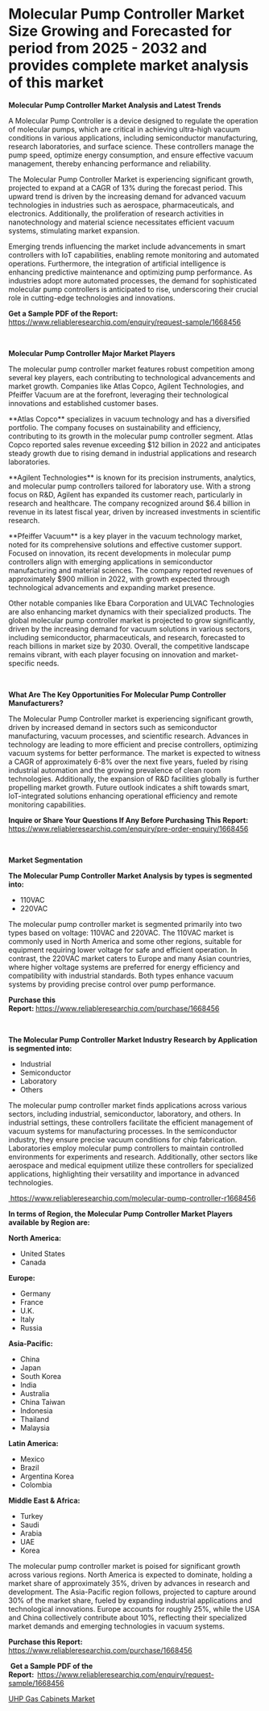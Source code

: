 <p><h1>Molecular Pump Controller Market Size Growing and Forecasted for period from 2025 - 2032 and provides complete market analysis of this market</h1></p><p><strong>Molecular Pump Controller Market Analysis and Latest Trends</strong></p>
<p><p>A Molecular Pump Controller is a device designed to regulate the operation of molecular pumps, which are critical in achieving ultra-high vacuum conditions in various applications, including semiconductor manufacturing, research laboratories, and surface science. These controllers manage the pump speed, optimize energy consumption, and ensure effective vacuum management, thereby enhancing performance and reliability.</p><p>The Molecular Pump Controller Market is experiencing significant growth, projected to expand at a CAGR of 13% during the forecast period. This upward trend is driven by the increasing demand for advanced vacuum technologies in industries such as aerospace, pharmaceuticals, and electronics. Additionally, the proliferation of research activities in nanotechnology and material science necessitates efficient vacuum systems, stimulating market expansion.</p><p>Emerging trends influencing the market include advancements in smart controllers with IoT capabilities, enabling remote monitoring and automated operations. Furthermore, the integration of artificial intelligence is enhancing predictive maintenance and optimizing pump performance. As industries adopt more automated processes, the demand for sophisticated molecular pump controllers is anticipated to rise, underscoring their crucial role in cutting-edge technologies and innovations.</p></p>
<p><strong>Get a Sample PDF of the Report:&nbsp;</strong> <a href="https://www.reliableresearchiq.com/enquiry/request-sample/1668456?utm_campaign=1119&utm_medium=2&utm_source=Github&utm_content=ia&utm_term=02032025&utm_id=molecular-pump-controller">https://www.reliableresearchiq.com/enquiry/request-sample/1668456</a></p>
<p>&nbsp;</p>
<p><strong>Molecular Pump Controller Major Market Players</strong></p>
<p><p>The molecular pump controller market features robust competition among several key players, each contributing to technological advancements and market growth. Companies like Atlas Copco, Agilent Technologies, and Pfeiffer Vacuum are at the forefront, leveraging their technological innovations and established customer bases.</p><p>**Atlas Copco** specializes in vacuum technology and has a diversified portfolio. The company focuses on sustainability and efficiency, contributing to its growth in the molecular pump controller segment. Atlas Copco reported sales revenue exceeding $12 billion in 2022 and anticipates steady growth due to rising demand in industrial applications and research laboratories.</p><p>**Agilent Technologies** is known for its precision instruments, analytics, and molecular pump controllers tailored for laboratory use. With a strong focus on R&D, Agilent has expanded its customer reach, particularly in research and healthcare. The company recognized around $6.4 billion in revenue in its latest fiscal year, driven by increased investments in scientific research.</p><p>**Pfeiffer Vacuum** is a key player in the vacuum technology market, noted for its comprehensive solutions and effective customer support. Focused on innovation, its recent developments in molecular pump controllers align with emerging applications in semiconductor manufacturing and material sciences. The company reported revenues of approximately $900 million in 2022, with growth expected through technological advancements and expanding market presence.</p><p>Other notable companies like Ebara Corporation and ULVAC Technologies are also enhancing market dynamics with their specialized products. The global molecular pump controller market is projected to grow significantly, driven by the increasing demand for vacuum solutions in various sectors, including semiconductor, pharmaceuticals, and research, forecasted to reach billions in market size by 2030. Overall, the competitive landscape remains vibrant, with each player focusing on innovation and market-specific needs.</p></p>
<p>&nbsp;</p>
<p><strong>What Are The Key Opportunities For Molecular Pump Controller Manufacturers?</strong></p>
<p><p>The Molecular Pump Controller market is experiencing significant growth, driven by increased demand in sectors such as semiconductor manufacturing, vacuum processes, and scientific research. Advances in technology are leading to more efficient and precise controllers, optimizing vacuum systems for better performance. The market is expected to witness a CAGR of approximately 6-8% over the next five years, fueled by rising industrial automation and the growing prevalence of clean room technologies. Additionally, the expansion of R&D facilities globally is further propelling market growth. Future outlook indicates a shift towards smart, IoT-integrated solutions enhancing operational efficiency and remote monitoring capabilities.</p></p>
<p><strong>Inquire or Share Your Questions If Any Before Purchasing This Report:</strong> <a href="https://www.reliableresearchiq.com/enquiry/pre-order-enquiry/1668456?utm_campaign=1119&utm_medium=2&utm_source=Github&utm_content=ia&utm_term=02032025&utm_id=molecular-pump-controller">https://www.reliableresearchiq.com/enquiry/pre-order-enquiry/1668456</a></p>
<p>&nbsp;</p>
<p><strong>Market Segmentation</strong></p>
<p><strong>The Molecular Pump Controller Market Analysis by types is segmented into:</strong></p>
<p><ul><li>110VAC</li><li>220VAC</li></ul></p>
<p><p>The molecular pump controller market is segmented primarily into two types based on voltage: 110VAC and 220VAC. The 110VAC market is commonly used in North America and some other regions, suitable for equipment requiring lower voltage for safe and efficient operation. In contrast, the 220VAC market caters to Europe and many Asian countries, where higher voltage systems are preferred for energy efficiency and compatibility with industrial standards. Both types enhance vacuum systems by providing precise control over pump performance.</p></p>
<p><strong>Purchase this Report:&nbsp;</strong><a href="https://www.reliableresearchiq.com/purchase/1668456?utm_campaign=1119&utm_medium=2&utm_source=Github&utm_content=ia&utm_term=02032025&utm_id=molecular-pump-controller">https://www.reliableresearchiq.com/purchase/1668456</a></p>
<p>&nbsp;</p>
<p><strong>The Molecular Pump Controller Market Industry Research by Application is segmented into:</strong></p>
<p><ul><li>Industrial</li><li>Semiconductor</li><li>Laboratory</li><li>Others</li></ul></p>
<p><p>The molecular pump controller market finds applications across various sectors, including industrial, semiconductor, laboratory, and others. In industrial settings, these controllers facilitate the efficient management of vacuum systems for manufacturing processes. In the semiconductor industry, they ensure precise vacuum conditions for chip fabrication. Laboratories employ molecular pump controllers to maintain controlled environments for experiments and research. Additionally, other sectors like aerospace and medical equipment utilize these controllers for specialized applications, highlighting their versatility and importance in advanced technologies.</p></p>
<p><a href="https://www.reliableresearchiq.com/molecular-pump-controller-r1668456?utm_campaign=1119&utm_medium=2&utm_source=Github&utm_content=ia&utm_term=02032025&utm_id=molecular-pump-controller">&nbsp;https://www.reliableresearchiq.com/molecular-pump-controller-r1668456</a></p>
<p><strong>In terms of Region, the Molecular Pump Controller Market Players available by Region are:</strong></p>
<p>
    <p> <strong> North America: </strong>
        <ul>
            <li>United States</li>
            <li>Canada</li>
        </ul>
        </p> 
    <p> <strong> Europe: </strong>
        <ul>
            <li>Germany</li>
            <li>France</li>
            <li>U.K.</li>
            <li>Italy</li>
            <li>Russia</li>
        </ul>
        </p> 
    <p> <strong> Asia-Pacific: </strong>
        <ul>
            <li>China</li>
            <li>Japan</li>
            <li>South Korea</li>
            <li>India</li>
            <li>Australia</li>
            <li>China Taiwan</li>
            <li>Indonesia</li>
            <li>Thailand</li>
            <li>Malaysia</li>
        </ul>
        </p> 
    <p> <strong> Latin America: </strong>
        <ul>
            <li>Mexico</li>
            <li>Brazil</li>
            <li>Argentina Korea</li>
            <li>Colombia</li>
        </ul>
        </p> 
    <p> <strong> Middle East & Africa: </strong>
        <ul>
            <li>Turkey</li>
            <li>Saudi</li>
            <li>Arabia</li>
            <li>UAE</li>
            <li>Korea</li>
        </ul>
    </p>
    </p>
<p><p>The molecular pump controller market is poised for significant growth across various regions. North America is expected to dominate, holding a market share of approximately 35%, driven by advances in research and development. The Asia-Pacific region follows, projected to capture around 30% of the market share, fueled by expanding industrial applications and technological innovations. Europe accounts for roughly 25%, while the USA and China collectively contribute about 10%, reflecting their specialized market demands and emerging technologies in vacuum systems.</p></p>
<p><strong>Purchase this Report: </strong><a href="https://www.reliableresearchiq.com/purchase/1668456?utm_campaign=1119&utm_medium=2&utm_source=Github&utm_content=ia&utm_term=02032025&utm_id=molecular-pump-controller">https://www.reliableresearchiq.com/purchase/1668456</a></p>
<p>&nbsp;<strong>Get a Sample PDF of the Report:&nbsp;&nbsp;</strong><a href="https://www.reliableresearchiq.com/enquiry/request-sample/1668456?utm_campaign=1119&utm_medium=2&utm_source=Github&utm_content=ia&utm_term=02032025&utm_id=molecular-pump-controller">https://www.reliableresearchiq.com/enquiry/request-sample/1668456</a></p>
<p><strong></strong></p>
<p><p><a href="https://github.com/reeseberro3j/Market-Research-Report-List-1/blob/main/uhp-gas-cabinets-market.md?utm_campaign=1119&utm_medium=2&utm_source=Github&utm_content=ia&utm_term=02032025&utm_id=molecular-pump-controller">UHP Gas Cabinets Market</a></p></p>
